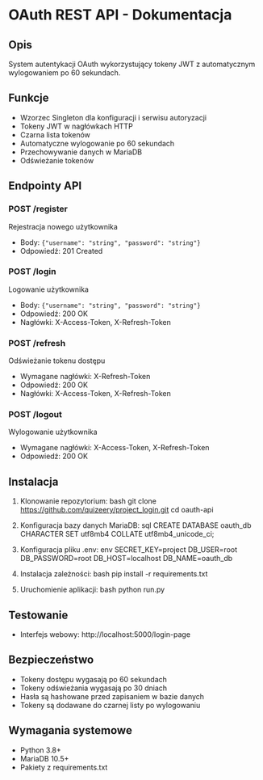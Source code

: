 # OAuth REST API - Dokumentacja

## Opis
System autentykacji OAuth wykorzystujący tokeny JWT z automatycznym wylogowaniem po 60 sekundach.

## Funkcje
- Wzorzec Singleton dla konfiguracji i serwisu autoryzacji
- Tokeny JWT w nagłówkach HTTP
- Czarna lista tokenów
- Automatyczne wylogowanie po 60 sekundach
- Przechowywanie danych w MariaDB
- Odświeżanie tokenów

## Endpointy API

### POST /register
Rejestracja nowego użytkownika
- Body: `{"username": "string", "password": "string"}`
- Odpowiedź: 201 Created

### POST /login
Logowanie użytkownika
- Body: `{"username": "string", "password": "string"}`
- Odpowiedź: 200 OK
- Nagłówki: X-Access-Token, X-Refresh-Token

### POST /refresh
Odświeżanie tokenu dostępu
- Wymagane nagłówki: X-Refresh-Token
- Odpowiedź: 200 OK
- Nagłówki: X-Access-Token, X-Refresh-Token

### POST /logout
Wylogowanie użytkownika
- Wymagane nagłówki: X-Access-Token, X-Refresh-Token
- Odpowiedź: 200 OK

## Instalacja

1. Klonowanie repozytorium:
bash
git clone https://github.com/quizeery/project_login.git
cd oauth-api

2. Konfiguracja bazy danych MariaDB:
sql
CREATE DATABASE oauth_db CHARACTER SET utf8mb4 COLLATE utf8mb4_unicode_ci;

3. Konfiguracja pliku .env:
env
SECRET_KEY=project
DB_USER=root
DB_PASSWORD=root
DB_HOST=localhost
DB_NAME=oauth_db

4. Instalacja zależności:
bash
pip install -r requirements.txt

5. Uruchomienie aplikacji:
bash
python run.py

## Testowanie
- Interfejs webowy: http://localhost:5000/login-page

## Bezpieczeństwo
- Tokeny dostępu wygasają po 60 sekundach
- Tokeny odświeżania wygasają po 30 dniach
- Hasła są hashowane przed zapisaniem w bazie danych
- Tokeny są dodawane do czarnej listy po wylogowaniu

## Wymagania systemowe
- Python 3.8+
- MariaDB 10.5+
- Pakiety z requirements.txt
